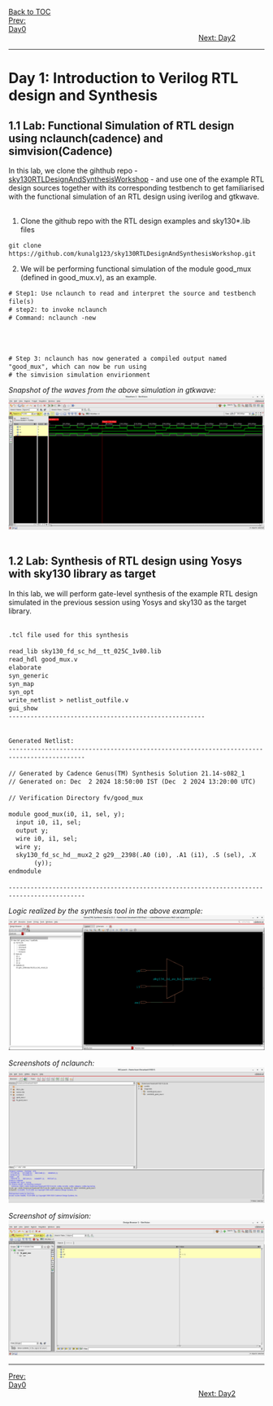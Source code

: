 [Back to TOC](../README.md)  
[Prev: Day0](Day0.md)$~~~~~~~~~~~~~~~~~~~~~~~~~~~~~~~~~~~~~~~~~~~~~~~~~~~~~~~~~~~~~~~~~~~~~~~~~~~~~~~~~~~~~~~~~~~~~~~~~~~~~~~~~~~~~~~~~~~~~~~~~~~~~~~~~~~~~~~~~~~~~~~~~~~~~~~~~~~~~~~~~~~~~~~~~~~~~~~~~~~~~~~~~~~~~~~~~~~~~~~~~~~~~~~~~~~~~~$[Next: Day2](Day2.md)  
_________________________________________________________________________________________________________  
# Day 1: Introduction to Verilog RTL design and Synthesis

## 1.1 Lab: Functional Simulation of RTL design using nclaunch(cadence) and simvision(Cadence)
In this lab, we clone the gihthub repo - [sky130RTLDesignAndSynthesisWorkshop](https://github.com/kunalg123/sky130RTLDesignAndSynthesisWorkshop) - and use one of the example RTL design sources together with its corresponding testbench to get familiarised with the functional simulation of an RTL design using iverilog and gtkwave.   
<br />
1. Clone the github repo with the RTL design examples and sky130*.lib files
```shell
git clone https://github.com/kunalg123/sky130RTLDesignAndSynthesisWorkshop.git
```

2. We will be performing functional simulation of the module good_mux (defined in good_mux.v), as an example.
```shell
# Step1: Use nclaunch to read and interpret the source and testbench file(s) 
# step2: to invoke nclaunch
# Command: nclaunch -new




# Step 3: nclaunch has now generated a compiled output named "good_mux", which can now be run using
# the simvision simulation envirionment

```

_Snapshot of the waves from the above simulation in gtkwave:_
![D1_lab1_2input_nclaunch_simvision](/docs/images/D1_lab1_2input_mux_simvision.png)
<br />
<br />

## 1.2 Lab: Synthesis of RTL design using Yosys with sky130 library as target
In this lab, we will perform gate-level synthesis of the example RTL design simulated in the previous session using Yosys and sky130 as the target library.
<br />

```

.tcl file used for this synthesis

read_lib sky130_fd_sc_hd__tt_025C_1v80.lib
read_hdl good_mux.v
elaborate
syn_generic
syn_map
syn_opt
write_netlist > netlist_outfile.v
gui_show
------------------------------------------------------


Generated Netlist:
-------------------------------------------------------------------------------------------

// Generated by Cadence Genus(TM) Synthesis Solution 21.14-s082_1
// Generated on: Dec  2 2024 18:50:00 IST (Dec  2 2024 13:20:00 UTC)

// Verification Directory fv/good_mux 

module good_mux(i0, i1, sel, y);
  input i0, i1, sel;
  output y;
  wire i0, i1, sel;
  wire y;
  sky130_fd_sc_hd__mux2_2 g29__2398(.A0 (i0), .A1 (i1), .S (sel), .X
       (y));
endmodule

-------------------------------------------------------------------------------------------
```
  
_Logic realized by the synthesis tool in the above example:_
![D1_lab3_2input_mux_synth_logical_diagram](/docs/images/D1_lab1_2input_mux_synth_logical_diagram.png)  

_Screenshots of nclaunch:_
![D1_nclaunch_screenshot](/docs/images/D1_lab_nclaunch_screenshot.png)  

_Screenshot of simvision:_
![D1_simvision_screenshot](/docs/images/D1_lab_simvision_screenshot.png)  

_________________________________________________________________________________________________________  

[Prev: Day0](Day0.md)$~~~~~~~~~~~~~~~~~~~~~~~~~~~~~~~~~~~~~~~~~~~~~~~~~~~~~~~~~~~~~~~~~~~~~~~~~~~~~~~~~~~~~~~~~~~~~~~~~~~~~~~~~~~~~~~~~~~~~~~~~~~~~~~~~~~~~~~~~~~~~~~~~~~~~~~~~~~~~~~~~~~~~~~~~~~~~~~~~~~~~~~~~~~~~~~~~~~~~~~~~~~~~~~~~~~~~~$[Next: Day2](Day2.md)  
